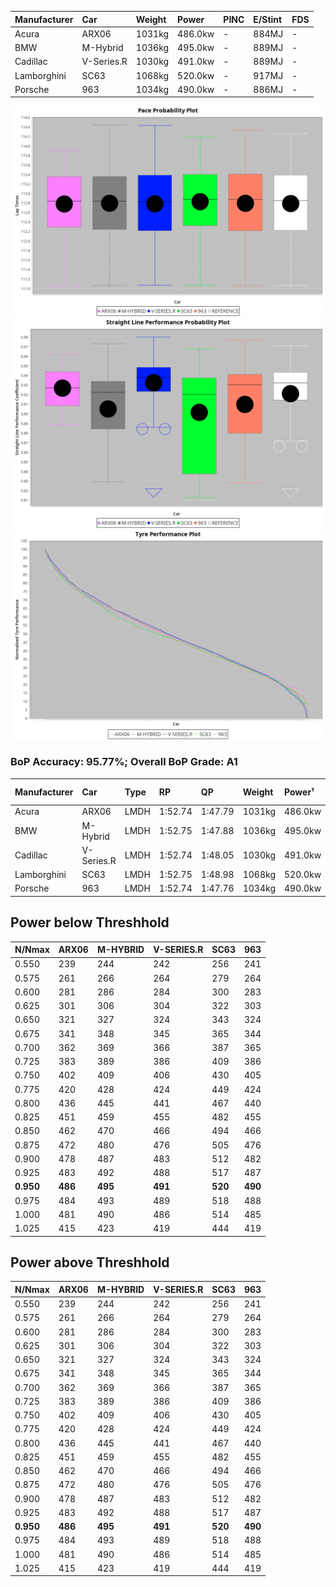 | Manufacturer | Car        | Weight | Power   | PINC    | E/Stint | FDS     |
|:-|:-|:-|:-|:-|:-|:-|
| Acura        | ARX06      | 1031kg | 486.0kw |    -    | 884MJ   |    -    |
| BMW          | M-Hybrid   | 1036kg | 495.0kw |    -    | 889MJ   |    -    |
| Cadillac     | V-Series.R | 1030kg | 491.0kw |    -    | 889MJ   |    -    |
| Lamborghini  | SC63       | 1068kg | 520.0kw |    -    | 917MJ   |    -    |
| Porsche      | 963        | 1034kg | 490.0kw |    -    | 886MJ   |    -    |

![PACECHART](./IMG/AUTO.png)
![STRAIGHTLINEPERFORMANCECHART](./IMG/AUTO_sp.png)
![TYREPERFORMANCECHART](./IMG/AUTO_tw.png)

### BoP Accuracy: 95.77%; Overall BoP Grade: A1
| Manufacturer | Car        | Type | RP      | QP      | Weight | Power¹  | Threshhold | PINC    | Power²   | E/Stint | AVG Vmax  | FDS     | RDLC | L/Stint | BOP-Grade | Model Accuracy | Model Points | Match%  | SimDiff |
|:-|:-|:-|:-|:-|:-|:-|:-|:-|:-|:-|:-|:-|:-|:-|:-|:-|:-|:-|:-|
| Acura        | ARX06      | LMDH | 1:52.74 | 1:47.79 | 1031kg | 486.0kw | 0.0kph     |    -    | 486.00kw |  884MJ  | 277.89kph |    -    | 1.04 | 29      | +B1       | 100.00%        | 996          | 88.35%  | #       |
| BMW          | M-Hybrid   | LMDH | 1:52.75 | 1:47.88 | 1036kg | 495.0kw | 0.0kph     |    -    | 495.00kw |  889MJ  | 275.29kph |    -    | 1.04 | 29      | ~A1       | 99.97%         | 2912         | 100.00% | -0.42   |
| Cadillac     | V-Series.R | LMDH | 1:52.74 | 1:48.05 | 1030kg | 491.0kw | 0.0kph     |    -    | 491.00kw |  889MJ  | 278.10kph |    -    | 1.04 | 29      | +A2       | 99.49%         | 5225         | 92.02%  | +1.27   |
| Lamborghini  | SC63       | LMDH | 1:52.75 | 1:48.98 | 1068kg | 520.0kw | 0.0kph     |    -    | 520.00kw |  917MJ  | 275.69kph |    -    | 1.03 | 29      | ~A1       | 100.00%        | 784          | 98.48%  | #       |
| Porsche      | 963        | LMDH | 1:52.74 | 1:47.76 | 1034kg | 490.0kw | 0.0kph     |    -    | 490.00kw |  886MJ  | 275.61kph |    -    | 1.04 | 29      | ~A1       | 99.92%         | 14207        | 100.00% | +0.78   |

## Power below Threshhold
| N/Nmax    | ARX06   | M-HYBRID | V-SERIES.R | SC63    | 963     |
|:-|:-|:-|:-|:-|:-|
|  0.550    |  239    |  244     |  242       |  256    |  241    |
|  0.575    |  261    |  266     |  264       |  279    |  264    |
|  0.600    |  281    |  286     |  284       |  300    |  283    |
|  0.625    |  301    |  306     |  304       |  322    |  303    |
|  0.650    |  321    |  327     |  324       |  343    |  324    |
|  0.675    |  341    |  348     |  345       |  365    |  344    |
|  0.700    |  362    |  369     |  366       |  387    |  365    |
|  0.725    |  383    |  389     |  386       |  409    |  386    |
|  0.750    |  402    |  409     |  406       |  430    |  405    |
|  0.775    |  420    |  428     |  424       |  449    |  424    |
|  0.800    |  436    |  445     |  441       |  467    |  440    |
|  0.825    |  451    |  459     |  455       |  482    |  455    |
|  0.850    |  462    |  470     |  466       |  494    |  466    |
|  0.875    |  472    |  480     |  476       |  505    |  476    |
|  0.900    |  478    |  487     |  483       |  512    |  482    |
|  0.925    |  483    |  492     |  488       |  517    |  487    |
| **0.950** | **486** | **495**  | **491**    | **520** | **490** |
|  0.975    |  484    |  493     |  489       |  518    |  488    |
|  1.000    |  481    |  490     |  486       |  514    |  485    |
|  1.025    |  415    |  423     |  419       |  444    |  419    |

## Power above Threshhold
| N/Nmax    | ARX06   | M-HYBRID | V-SERIES.R | SC63    | 963     |
|:-|:-|:-|:-|:-|:-|
|  0.550    |  239    |  244     |  242       |  256    |  241    |
|  0.575    |  261    |  266     |  264       |  279    |  264    |
|  0.600    |  281    |  286     |  284       |  300    |  283    |
|  0.625    |  301    |  306     |  304       |  322    |  303    |
|  0.650    |  321    |  327     |  324       |  343    |  324    |
|  0.675    |  341    |  348     |  345       |  365    |  344    |
|  0.700    |  362    |  369     |  366       |  387    |  365    |
|  0.725    |  383    |  389     |  386       |  409    |  386    |
|  0.750    |  402    |  409     |  406       |  430    |  405    |
|  0.775    |  420    |  428     |  424       |  449    |  424    |
|  0.800    |  436    |  445     |  441       |  467    |  440    |
|  0.825    |  451    |  459     |  455       |  482    |  455    |
|  0.850    |  462    |  470     |  466       |  494    |  466    |
|  0.875    |  472    |  480     |  476       |  505    |  476    |
|  0.900    |  478    |  487     |  483       |  512    |  482    |
|  0.925    |  483    |  492     |  488       |  517    |  487    |
| **0.950** | **486** | **495**  | **491**    | **520** | **490** |
|  0.975    |  484    |  493     |  489       |  518    |  488    |
|  1.000    |  481    |  490     |  486       |  514    |  485    |
|  1.025    |  415    |  423     |  419       |  444    |  419    |
